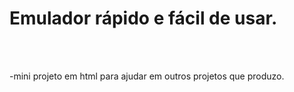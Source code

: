 <h1>Emulador rápido e fácil de usar.</h1>
<br>
<br>
<p>-mini projeto em html para  ajudar em outros projetos que produzo.</p>


